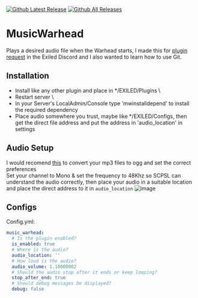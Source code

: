 [![Github Latest Release](https://img.shields.io/github/v/release/chillguy-leo/MusicWarhead)]() 
[![Github All Releases](https://img.shields.io/github/downloads/chillguy-leo/MusicWarhead/total.svg)]() 
# MusicWarhead
Plays a desired audio file when the Warhead starts, I made this for [plugin request](https://discord.com/channels/656673194693885975/656709490959450113/1341844335049707600) in the Exiled Discord and I also wanted to learn how to use Git.

## Installation
- Install like any other plugin and place in */EXILED/Plugins \ 
- Restart server \
- In your Server's LocalAdmin/Console type 'mwinstalldepend' to install the required dependency
- Place audio somewhere you trust, maybe like */EXILED/Configs, then get the direct file address and put the address in 'audio_location' in settings

## Audio Setup
I would recomend [this](https://audio.online-convert.com/convert/mp3-to-ogg) to convert your mp3 files to ogg and set the correct preferences \
Set your channel to Mono & set the frequency to 48Khz so SCPSL can understand the audio correctly, then place your audio in a suitable location and place the direct address to it in `audio_location`
![image](https://github.com/user-attachments/assets/857ddb65-e41a-4c5b-b395-0d6c73386bb4)


## Configs
Config.yml:
```yaml
music_warhead:
  # Is the plugin enabled?
  is_enabled: true
  # Where is the audio?
  audio_location: ''
  # How loud is the audio?
  audio_volume: 1.10000002
  # Should the audio stop after it ends or keep looping?
  stop_after_end: true
  # Should debug messages be displayed?
  debug: false
```

